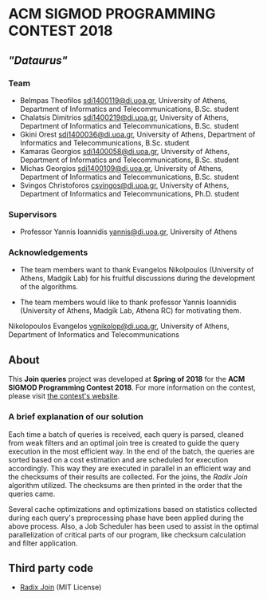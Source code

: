 # ACM SIGMOD PROGRAMMING CONTEST 2018

## _"Dataurus"_

### Team

* Belmpas Theofilos <sdi1400119@di.uoa.gr>, University of Athens, Department of Informatics and Telecommunications, B.Sc. student
* Chalatsis Dimitrios <sdi1400219@di.uoa.gr>, University of Athens, Department of Informatics and Telecommunications, B.Sc. student
* Gkini Orest <sdi1400036@di.uoa.gr>, University of Athens, Department of Informatics and Telecommunications, B.Sc. student
* Kamaras Georgios <sdi1400058@di.uoa.gr>, University of Athens, Department of Informatics and Telecommunications, B.Sc. student
* Michas Georgios <sdi1400109@di.uoa.gr>, University of Athens, Department of Informatics and Telecommunications, B.Sc. student
* Svingos Christoforos <csvingos@di.uoa.gr>, University of Athens, Department of Informatics and Telecommunications, Ph.D. student

### Supervisors

* Professor Yannis Ioannidis <yannis@di.uoa.gr>, University of Athens

### Acknowledgements

* The team members want to thank Evangelos Nikolpoulos (University of Athens, Madgik Lab) for his fruitful discussions during the development of the algorithms. 

* The team members would like to thank professor Yannis Ioannidis (University of Athens, Madgik Lab, Athena RC) for motivating them.



Nikolopoulos Evangelos <vgnikolop@di.uoa.gr>, University of Athens, Department of Informatics and Telecommunications

## About

This **Join queries** project was developed at **Spring of 2018** for the **ACM SIGMOD Programming Contest 2018**. For more information on the contest, please visit [the contest's website](http://sigmod18contest.db.in.tum.de/index.shtml).

### A brief explanation of our solution

Each time a batch of queries is received, each query is parsed, cleaned from weak filters and an
optimal join tree is created to guide the query execution in the most efficient way. In the end of the batch,
the queries are sorted based on a cost estimation and are scheduled for execution accordingly.
This way they are executed in parallel in an efficient way and the checksums of their results are collected.
For the joins, the _Radix Join_ algorithm utilized. The checksums are then printed in the order that the queries came.

Several cache optimizations and optimizations based on statistics collected during each query's preprocessing phase
have been applied during the above process. Also, a Job Scheduler has been used to assist in the optimal parallelization
of critical parts of our program, like checksum calculation and filter application.

## Third party code

* [Radix Join](https://www.systems.ethz.ch/node/334) (MIT License)
